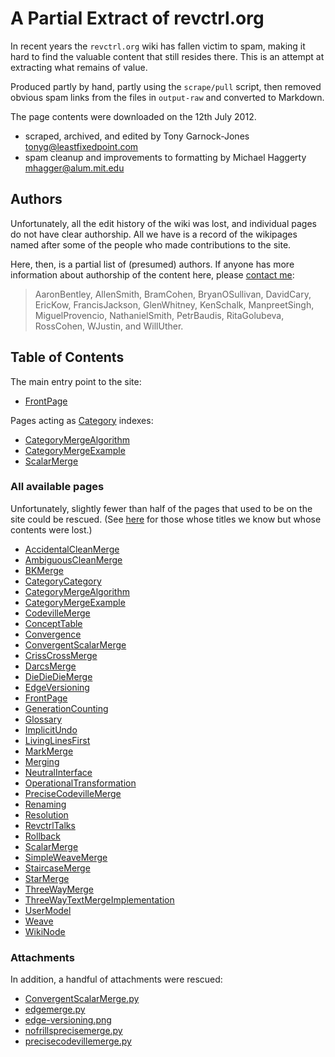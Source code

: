 # A Partial Extract of revctrl.org

In recent years the `revctrl.org` wiki has fallen victim to spam,
making it hard to find the valuable content that still resides there.
This is an attempt at extracting what remains of value.

Produced partly by hand, partly using the `scrape/pull` script, then
removed obvious spam links from the files in `output-raw` and
converted to Markdown.

The page contents were downloaded on the 12th July 2012.

 - scraped, archived, and edited by Tony Garnock-Jones <tonyg@leastfixedpoint.com>
 - spam cleanup and improvements to formatting by Michael Haggerty <mhagger@alum.mit.edu>

## Authors

Unfortunately, all the edit history of the wiki was lost, and
individual pages do not have clear authorship. All we have is a record
of the wikipages named after some of the people who made contributions
to the site.

Here, then, is a partial list of (presumed) authors. If anyone has
more information about authorship of the content here, please [contact
me](mailto:tonyg@leastfixedpoint.com):

> AaronBentley,
> AllenSmith,
> BramCohen,
> BryanOSullivan,
> DavidCary,
> EricKow,
> FrancisJackson,
> GlenWhitney,
> KenSchalk,
> ManpreetSingh,
> MiguelProvencio,
> NathanielSmith,
> PetrBaudis,
> RitaGolubeva,
> RossCohen,
> WJustin, and
> WillUther.

## Table of Contents

The main entry point to the site:

 - [FrontPage](src/FrontPage.md)

Pages acting as [Category](src/CategoryCategory.md) indexes:

 - [CategoryMergeAlgorithm](src/CategoryMergeAlgorithm.md)
 - [CategoryMergeExample](src/CategoryMergeExample.md)
 - [ScalarMerge](src/ScalarMerge.md)

### All available pages

Unfortunately, slightly fewer than half of the pages that used to be
on the site could be rescued. (See [here](scrape/rejects) for those
whose titles we know but whose contents were lost.)

 - [AccidentalCleanMerge](src/AccidentalCleanMerge.md)
 - [AmbiguousCleanMerge](src/AmbiguousCleanMerge.md)
 - [BKMerge](src/BKMerge.md)
 - [CategoryCategory](src/CategoryCategory.md)
 - [CategoryMergeAlgorithm](src/CategoryMergeAlgorithm.md)
 - [CategoryMergeExample](src/CategoryMergeExample.md)
 - [CodevilleMerge](src/CodevilleMerge.md)
 - [ConceptTable](src/ConceptTable.md)
 - [Convergence](src/Convergence.md)
 - [ConvergentScalarMerge](src/ConvergentScalarMerge.md)
 - [CrissCrossMerge](src/CrissCrossMerge.md)
 - [DarcsMerge](src/DarcsMerge.md)
 - [DieDieDieMerge](src/DieDieDieMerge.md)
 - [EdgeVersioning](src/EdgeVersioning.md)
 - [FrontPage](src/FrontPage.md)
 - [GenerationCounting](src/GenerationCounting.md)
 - [Glossary](src/Glossary.md)
 - [ImplicitUndo](src/ImplicitUndo.md)
 - [LivingLinesFirst](src/LivingLinesFirst.md)
 - [MarkMerge](src/MarkMerge.md)
 - [Merging](src/Merging.md)
 - [NeutralInterface](src/NeutralInterface.md)
 - [OperationalTransformation](src/OperationalTransformation.md)
 - [PreciseCodevilleMerge](src/PreciseCodevilleMerge.md)
 - [Renaming](src/Renaming.md)
 - [Resolution](src/Resolution.md)
 - [RevctrlTalks](src/RevctrlTalks.md)
 - [Rollback](src/Rollback.md)
 - [ScalarMerge](src/ScalarMerge.md)
 - [SimpleWeaveMerge](src/SimpleWeaveMerge.md)
 - [StaircaseMerge](src/StaircaseMerge.md)
 - [StarMerge](src/StarMerge.md)
 - [ThreeWayMerge](src/ThreeWayMerge.md)
 - [ThreeWayTextMergeImplementation](src/ThreeWayTextMergeImplementation.md)
 - [UserModel](src/UserModel.md)
 - [Weave](src/Weave.md)
 - [WikiNode](src/WikiNode.md)

### Attachments

In addition, a handful of attachments were rescued:

 - [ConvergentScalarMerge.py](src/attachments/ConvergentScalarMerge.py)
 - [edgemerge.py](src/attachments/edgemerge.py)
 - [edge-versioning.png](src/attachments/edge-versioning.png)
 - [nofrillsprecisemerge.py](src/attachments/nofrillsprecisemerge.py)
 - [precisecodevillemerge.py](src/attachments/precisecodevillemerge.py)
